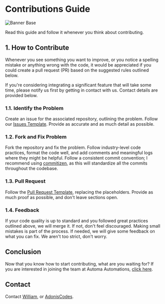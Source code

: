 # Contributions Guide

![Banner Base](https://github.com/Automa-Automations/.github/assets/141557971/39beca45-871a-44c7-8c60-c79d465ae0a6)

Read this guide and follow it whenever you think about contributing.

## 1. How to Contribute

Whenever you see something you want to improve, or you notice a spelling mistake or anything wrong with the code, it would be appreciated if you could create a pull request (PR) based on the suggested rules outlined below.

If you're considering integrating a significant feature that will take some time, please notify us first by getting in contact with us. Contact details are provided below.

### 1.1. Identify the Problem

Create an issue for the associated repository, outlining the problem. Follow our [Issues Template](issues-template.md). Provide as accurate and as much detail as possible.

### 1.2. Fork and Fix Problem

Fork the repository and fix the problem. Follow industry-level code practices, format the code well, and add comments and meaningful logs where they might be helpful. Follow a consistent commit convention; I recommend using [commitizen](https://commitizen-tools.github.io/commitizen/), as this will standardize all the commits throughout the codebase.

### 1.3. Pull Request

Follow the [Pull Request Template](pull_request_template.md), replacing the placeholders. Provide as much proof as possible, and don't leave sections open.

### 1.4. Feedback

If your code quality is up to standard and you followed great practices outlined above, we will merge it. If not, don't feel discouraged. Making small mistakes is part of the process. If needed, we will give some feedback on what you can fix. We aren't too strict, don't worry.

## Conclusion

Now that you know how to start contributing, what are you waiting for? If you are interested in joining the team at Automa Automations, [click here](join_our_team.md).

## Contact

Contact <a href="" target="_blank">William</a>, or <a href="" target="_blank">AdonisCodes</a>.
